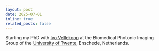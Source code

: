 ```yaml
---
layout: post
date: 2025-07-01
inline: true
related_posts: false
---
```


Starting my PhD with [Ivo Vellekoop](https://personen.utwente.nl/i.m.vellekoop) at the Biomedical Photonic Imaging Group of the [University of Twente](https://www.utwente.nl/en/), Enschede, Netherlands.
